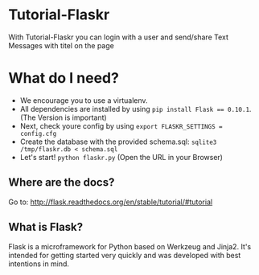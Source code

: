 Tutorial-Flaskr
===============
With Tutorial-Flaskr you can login with a user and 
send/share Text Messages with titel on the page


# What do I need?

- We encourage you to use a virtualenv.
- All dependencies are installed by using `pip install Flask == 0.10.1`. (The Version is important)
- Next, check youre config by using `export FLASKR_SETTINGS = config.cfg` 
- Create the database with the provided schema.sql: `sqlite3 /tmp/flaskr.db < schema.sql`
- Let's start! `python flaskr.py` (Open the URL in your Browser)


## Where are the docs?

Go to:  http://flask.readthedocs.org/en/stable/tutorial/#tutorial


## What is Flask?

Flask is a microframework for Python based on Werkzeug
and Jinja2.  It's intended for getting started very quickly
and was developed with best intentions in mind.




